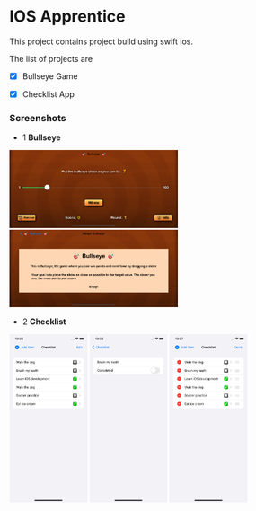 # IOS Apprentice

This project contains project build using swift ios.

The list of projects are
-[x] Bullseye Game
-[x] Checklist App


### Screenshots
- 1 **Bullseye**

<img src="screenshots/bullseye1.png" width="300">
<img src="screenshots/bullseye2.png" width="300">

- 2 **Checklist**

<img src="screenshots/checklist1.png" height="300">
<img src="screenshots/checklist2.png" height="300">
<img src="screenshots/checklist3.png" height="300">